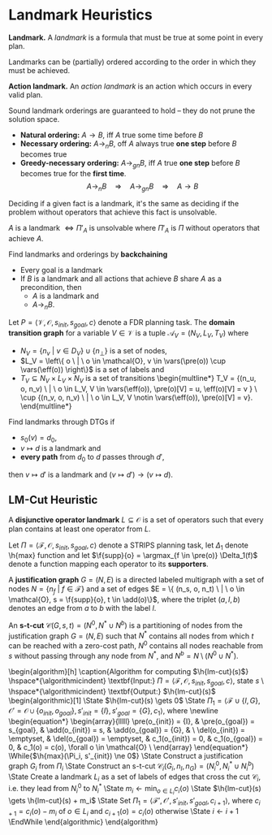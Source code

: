 # Landmark Heuristics

**Landmark.** A *landmark* is a formula that must be true at some point in every plan.

Landmarks can be (partially) ordered according to the order in which they must be achieved.

**Action landmark.** An *action landmark* is an action which occurs in every valid plan.

Sound landmark orderings are guaranteed to hold – they do not prune the solution space.

* **Natural ordering:** $A \rightarrow B$, iff $A$ true some time before $B$
* **Necessary ordering:** $A \rightarrow_n B$, off $A$ always true **one step** before $B$ becomes true
* **Greedy-necessary ordering:** $A \rightarrow_{gn} B$, iff $A$ true **one step** before $B$ becomes true for the **first time**.
$$A \rightarrow_n B \quad \Rightarrow \quad A \rightarrow_{gn} B \quad \Rightarrow \quad A \rightarrow B$$

Deciding if a given fact is a landmark, it's the same as deciding if the problem without operators that achieve this fact is unsolvable.

$A$ is a landmark $\Leftrightarrow \Pi'_A$ is unsolvable where $\Pi'_A$ is $\Pi$ without operators that achieve $A$.

Find landmarks and orderings by **backchaining**

* Every goal is a landmark
* If $B$ is a landmark and all actions that achieve $B$ share $A$ as a precondition, then
    * $A$ is a landmark and
    * $A \to_n B$.

Let $P = \langle \mathcal{V}, \mathcal{O}, s_{init}, s_{goal}, c \rangle$ denote a FDR planning task. The **domain transition graph** for a variable $V \in \mathcal{V}$ is a tuple $\mathcal{A}_V = (N_V, L_V, T_V)$ where

* $N_V = \{ n_v \ | \ v \in D_V \} \cup \{ n_\bot \}$ is a set of nodes,
* $L_V = \left\{ o \ | \ o \in \mathcal{O}, v \in \vars(\pre(o)) \cup \vars(\eff(o)) \right\}$ is a set of labels and
* $T_V \subseteq N_V \times L_V \times N_V$ is a set of transitions
\begin{multline*}
T_V = \{(n_u, o, n_v) \ | \ o \in L_V, V \in \vars(\eff(o)), \pre(o)[V] = u, \eff(o)[V] = v \} \\
\cup \{(n_v, o, n_v) \ | \ o \in L_V, V \notin \vars(\eff(o)), \pre(o)[V] = v\}.
\end{multline*}

Find landmarks through DTGs if

* $s_0(v) = d_0$,
* $v \mapsto d$ is a landmark and
* **every path** from $d_0$ to $d$ passes through $d'$,

then $v \mapsto d'$ is a landmark and $(v \mapsto d') \to (v \mapsto d)$.

## LM-Cut Heuristic

A **disjunctive operator landmark** $L \subseteq \mathcal{O}$ is a set of operators such that every plan contains at least one operator from $L$.

Let $\Pi = \langle \mathcal{F}, \mathcal{O}, s_{init}, s_{goal}, c \rangle$ denote a STRIPS planning task, let $\Delta_1$ denote \h{max} function and let $\f{supp}{o} = \argmax_{f \in \pre(o)} \Delta_1(f)$ denote a function mapping each operator to its **supporters**.

A **justification graph** $G = (N, E)$ is a directed labeled multigraph with a set of nodes $N = \{ n_f \ | \ f \in \mathcal{F} \}$ and a set of edges $E = \{ (n_s, o, n_t) \ | \ o \in \mathcal{O}, s = \f{supp}{o}, t \in \add(o)\}$, where the triplet $(a, l, b)$ denotes an edge from $a$ to $b$ with the label $l$.

An **s-t-cut** $\mathcal{C}(G, s, t) = (N^0, N^* \cup N^b)$ is a partitioning of nodes from the justification graph $G = (N, E)$ such that $N^*$ contains all nodes from which $t$ can be reached with a zero-cost path, $N^0$ contains all nodes reachable from $s$ without passing through any node from $N^*$, and $N^b = N \setminus (N^0 \cup N^*)$.

\begin{algorithm}[h]
\caption{Algorithm for computing $\h{lm-cut}(s)$}
\hspace*{\algorithmicindent} \textbf{Input:} $\Pi = \langle \mathcal{F}, \mathcal{O}, s_{init}, s_{goal}, c \rangle$, state $s$ \\
\hspace*{\algorithmicindent} \textbf{Output:} $\h{lm-cut}(s)$
\begin{algorithmic}[1]
\State $\h{lm-cut}(s) \gets 0$
\State $\Pi_1 = \langle \mathcal{F} \cup \{I, G\}, \mathcal{O}' = \mathcal{O} \cup \{o_{init}, o_{goal}\}, s'_{init} = \{I\}, s'_{goal} = \{G\}, c_1 \rangle$, where \newline
\begin{equation*}
\begin{array}{lllll}
\pre(o_{init}) = \{I\}, & \pre(o_{goal}) = s_{goal}, & \add(o_{init}) = s, & \add(o_{goal}) = \{G\}, & \\
\del(o_{init}) = \emptyset, & \del(o_{goal}) = \emptyset, & c_1(o_{init}) = 0, & c_1(o_{goal}) = 0, & c_1(o) = c(o), \forall o \in \mathcal{O} \\
\end{array}
\end{equation*}
\While{$\h{max}(\Pi_i, s'_{init}) \ne 0$}
    \State Construct a justification graph $G_i$ from $\Pi_i$
    \State Construct an s-t-cut $\mathcal{C}_i(G_i, n_I, n_G) = (N_i^0, N_i^* \cup N_i^b)$
    \State Create a landmark $L_i$ as a set of labels of edges that cross the cut $\mathcal{C}_i$, i.e. they lead from $N_i^0$ to $N_i^*$
    \State $m_i \gets \min_{o \in L_i} c_i(o)$
    \State $\h{lm-cut}(s) \gets \h{lm-cut}(s) + m_i$
    \State Set $\Pi_1 = \langle \mathcal{F}', \mathcal{O}', s'_{init}, s'_{goal}, c_{i + 1} \rangle$, where $c_{i + 1} = c_i(o) - m_i$ of $o \in L_i$ and $c_{i + 1}(o) = c_i(o)$ otherwise
    \State $i \gets i + 1$
\EndWhile
\end{algorithmic}
\end{algorithm}
